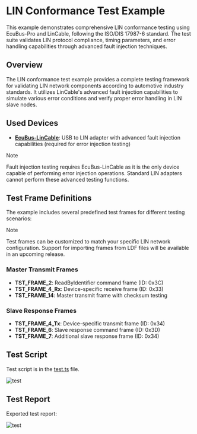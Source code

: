 # LIN Conformance Test Example

This example demonstrates comprehensive LIN conformance testing using EcuBus-Pro and LinCable, following the ISO/DIS 17987-6 standard. The test suite validates LIN protocol compliance, timing parameters, and error handling capabilities through advanced fault injection techniques.

## Overview

The LIN conformance test example provides a complete testing framework for validating LIN network components according to automotive industry standards. It utilizes LinCable's advanced fault injection capabilities to simulate various error conditions and verify proper error handling in LIN slave nodes.

## Used Devices

- **[EcuBus-LinCable](https://app.whyengineer.com/docs/um/hardware/lincable.html)**: USB to LIN adapter with advanced fault injection capabilities (required for error injection testing)

> [!NOTE]
> Fault injection testing requires EcuBus-LinCable as it is the only device capable of performing error injection operations. Standard LIN adapters cannot perform these advanced testing functions.

## Test Frame Definitions

The example includes several predefined test frames for different testing scenarios:

> [!NOTE]
> Test frames can be customized to match your specific LIN network configuration. Support for importing frames from LDF files will be available in an upcoming release.

### Master Transmit Frames
- **TST_FRAME_2**: ReadByIdentifier command frame (ID: 0x3C)
- **TST_FRAME_4_Rx**: Device-specific receive frame (ID: 0x33)
- **TST_FRAME_14**: Master transmit frame with checksum testing

### Slave Response Frames
- **TST_FRAME_4_Tx**: Device-specific transmit frame (ID: 0x34)
- **TST_FRAME_6**: Slave response command frame (ID: 0x3D)
- **TST_FRAME_7**: Additional slave response frame (ID: 0x34)

## Test Script

Test script is in the [test.ts](https://github.com/ecubus-pro/ecubus-pro/blob/main/resources/examples/lin_conformance_test/test.ts) file.

![test](./image.png)

## Test Report

Exported test report:

![test](./report.png)


